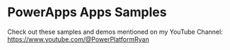 # PowerApps Apps Samples

Check out these samples and demos mentioned on my YouTube Channel: https://www.youtube.com/@PowerPlatformRyan
